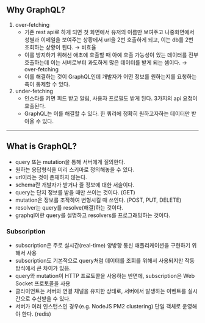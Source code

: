 ## Why GraphQL?

1. over-fetching
    - 기존 rest api로 하게 되면 첫 화면에서 유저의 이름만 보여주고 나중화면에서 성별과 이메일을 보여주는 상황에서 url을 2번 호출하게 되고, 이는 db를 2번 조회하는 상황이 된다. → 비효율
    - 이를 방지하기 위해선 애초에 호출할 때 아예 호출 가능성이 있는 데이터를 전부 호출하는데 이는 서버로부터 과도하게 많은 데이터를 받게 되는 셈이다. → over-fetching
    - 이를 해결하는 것이 GraphQL인데 개발자가 어떤 정보를 원하는지를 요청하는 측이 통제할 수 있다.
2. under-fetching
    - 인스타를 키면 피드 받고 알림, 사용자 프로필도 받게 된다. 3가지의 api 요청이 호출된다.
    - GraphQL는 이를 해결할 수 있다. 한 쿼리에 정확히 원하고자하는 데이터만 받아올 수 있다.

---

## What is GraphQL?

-   query 또는 mutation을 통해 서버에게 질의한다.
-   원하는 응답형식을 미리 스키마로 정의해놓을 수 있다.
-   url이라는 것이 존재하지 않는다.
-   schema란 개발자가 받거나 줄 정보에 대한 서술이다.
-   query는 단지 정보를 받을 때만 쓰이는 것이다. (GET)
-   mutation은 정보를 조작하여 변형시킬 때 쓰인다. (POST, PUT, DELETE)
-   resolver는 query를 resolve(해결)하는 것이다.
-   graphql이란 query를 설명하고 resolvers를 프로그래밍하는 것이다.

### Subscription

-   subscription은 주로 실시간(real-time) 양방향 통신 애플리케이션을 구현하기 위해서 사용
-   subscription도 기본적으로 query처럼 데이터를 조회를 위해서 사용되지만 작동 방식에서 큰 차이가 있음.
-   query와 mutation이 HTTP 프로토콜을 사용하는 반면에, subscription은 Web Socket 프로토콜을 사용
-   클라이언트는 서버와 연결 채널을 유지한 상태로, 서버에서 발생하는 이벤트를 실시간으로 수신받을 수 있다.
-   서버가 여러 인스턴스인 경우(e.g. NodeJS PM2 clustering) 단일 객체로 운영해야 한다. (redis)
